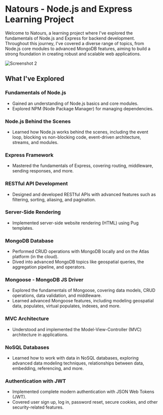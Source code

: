 # Natours - Node.js and Express Learning Project

Welcome to Natours, a learning project where I've explored the fundamentals of Node.js and Express for backend development. Throughout this journey, I've covered a diverse range of topics, from Node.js core modules to advanced MongoDB features, aiming to build a strong foundation in creating robust and scalable web applications.

![Screenshot 2](https://github.com/stefan-dudu/natours-app/assets/57660984/7376be4e-77b5-4048-a2b0-b4c1c203b215)

## What I've Explored

### Fundamentals of Node.js

- Gained an understanding of Node.js basics and core modules.
- Explored NPM (Node Package Manager) for managing dependencies.

### Node.js Behind the Scenes

- Learned how Node.js works behind the scenes, including the event loop, blocking vs non-blocking code, event-driven architecture, streams, and modules.

### Express Framework

- Mastered the fundamentals of Express, covering routing, middleware, sending responses, and more.

### RESTful API Development

- Designed and developed RESTful APIs with advanced features such as filtering, sorting, aliasing, and pagination.

### Server-Side Rendering

- Implemented server-side website rendering (HTML) using Pug templates.

### MongoDB Database

- Performed CRUD operations with MongoDB locally and on the Atlas platform (in the cloud).
- Dived into advanced MongoDB topics like geospatial queries, the aggregation pipeline, and operators.

### Mongoose - MongoDB JS Driver

- Explored the fundamentals of Mongoose, covering data models, CRUD operations, data validation, and middleware.
- Learned advanced Mongoose features, including modeling geospatial data, populates, virtual populates, indexes, and more.

### MVC Architecture

- Understood and implemented the Model-View-Controller (MVC) architecture in applications.

### NoSQL Databases

- Learned how to work with data in NoSQL databases, exploring advanced data modeling techniques, relationships between data, embedding, referencing, and more.

### Authentication with JWT

- Implemented complete modern authentication with JSON Web Tokens (JWT).
- Covered user sign up, log in, password reset, secure cookies, and other security-related features.
